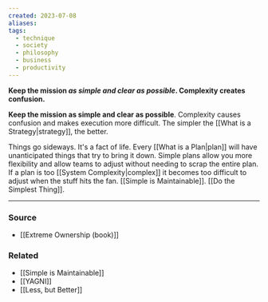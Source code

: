 ```yaml
---
created: 2023-07-08
aliases: 
tags:
  - technique
  - society
  - philosophy
  - business
  - productivity
---
```

**Keep the mission *as simple and clear as possible*. Complexity creates confusion.**

**Keep the mission as simple and clear as possible**. Complexity causes confusion and makes execution more difficult. The simpler the [[What is a Strategy|strategy]], the better.

Things go sideways. It's a fact of life. Every [[What is a Plan|plan]] will have unanticipated things that try to bring it down. Simple plans allow you more flexibility and allow teams to adjust without needing to scrap the entire plan. If a plan is too [[System Complexity|complex]] it becomes too difficult to adjust when the stuff hits the fan. [[Simple is Maintainable]]. [[Do the Simplest Thing]].

---
### Source
- [[Extreme Ownership (book)]]
### Related
- [[Simple is Maintainable]]
- [[YAGNI]] 
- [[Less, but Better]]